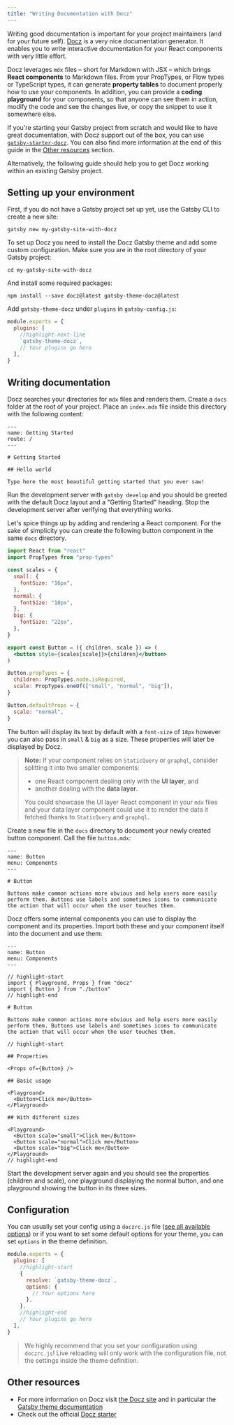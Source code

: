 ```yaml
---
title: "Writing Documentation with Docz"
---
```


Writing good documentation is important for your project maintainers (and for your future self). [Docz](https://www.docz.site) is a very nice documentation generator. It enables you to write interactive documentation for your React components with very little effort.

Docz leverages `mdx` files – short for Markdown with JSX – which brings **React components** to Markdown files. From your PropTypes, or Flow types or TypeScript types, it can generate **property tables** to document properly how to use your components. In addition, you can provide a **coding playground** for your components, so that anyone can see them in action, modify the code and see the changes live, or copy the snippet to use it somewhere else.

If you're starting your Gatsby project from scratch and would like to have great documentation, with Docz support out of the box, you can use [`gatsby-starter-docz`](https://github.com/pedronauck/gatsby-starter-docz). You can also find more information at the end of this guide in the [Other resources](#other-resources) section.

Alternatively, the following guide should help you to get Docz working within an existing Gatsby project.

## Setting up your environment

First, if you do not have a Gatsby project set up yet, use the Gatsby CLI to create a new site:

```shell
gatsby new my-gatsby-site-with-docz
```

To set up Docz you need to install the Docz Gatsby theme and add some custom configuration. Make sure you are in the root directory of your Gatsby project:

```shell
cd my-gatsby-site-with-docz
```

And install some required packages:

```shell
npm install --save docz@latest gatsby-theme-docz@latest
```

Add `gatsby-theme-docz` under `plugins` in `gatsby-config.js`:

```js:title=gatsby-config.js
module.exports = {
  plugins: [
    //highlight-next-line
    `gatsby-theme-docz`,
    // Your plugins go here
  ],
}
```

## Writing documentation

Docz searches your directories for `mdx` files and renders them. Create a `docs` folder at the root of your project. Place an `index.mdx` file inside this directory with the following content:

```mdx:title=docs/index.mdx
---
name: Getting Started
route: /
---

# Getting Started

## Hello world

Type here the most beautiful getting started that you ever saw!
```

Run the development server with `gatsby develop` and you should be greeted with the default Docz layout and a "Getting Started" heading. Stop the development server after verifying that everything works.

Let's spice things up by adding and rendering a React component. For the sake of simplicity you can create the following button component in the same `docs` directory.

```jsx:title=docs/button.jsx
import React from "react"
import PropTypes from "prop-types"

const scales = {
  small: {
    fontSize: "16px",
  },
  normal: {
    fontSize: "18px",
  },
  big: {
    fontSize: "22px",
  },
}

export const Button = ({ children, scale }) => (
  <button style={scales[scale]}>{children}</button>
)

Button.propTypes = {
  children: PropTypes.node.isRequired,
  scale: PropTypes.oneOf(["small", "normal", "big"]),
}

Button.defaultProps = {
  scale: "normal",
}
```

The button will display its text by default with a `font-size` of `18px` however you can also pass in `small` & `big` as a size. These properties will later be displayed by Docz.

> **Note:** If your component relies on `StaticQuery` or `graphql`, consider splitting it into two smaller components:
>
> - one React component dealing only with the **UI layer**, and
> - another dealing with the **data layer**.
>
> You could showcase the UI layer React component in your `mdx` files and your data layer component could use it to render the data it fetched thanks to `StaticQuery` and `graphql`.

Create a new file in the `docs` directory to document your newly created button component. Call the file `button.mdx`:

```mdx:title=docs/button.mdx
---
name: Button
menu: Components
---

# Button

Buttons make common actions more obvious and help users more easily perform them. Buttons use labels and sometimes icons to communicate the action that will occur when the user touches them.
```

Docz offers some internal components you can use to display the component and its properties. Import both these and your component itself into the document and use them:

```mdx:title=docs/button.mdx
---
name: Button
menu: Components
---

// highlight-start
import { Playground, Props } from "docz"
import { Button } from "./button"
// highlight-end

# Button

Buttons make common actions more obvious and help users more easily perform them. Buttons use labels and sometimes icons to communicate the action that will occur when the user touches them.

// highlight-start

## Properties

<Props of={Button} />

## Basic usage

<Playground>
  <Button>Click me</Button>
</Playground>

## With different sizes

<Playground>
  <Button scale="small">Click me</Button>
  <Button scale="normal">Click me</Button>
  <Button scale="big">Click me</Button>
</Playground>
// highlight-end
```

Start the development server again and you should see the properties (children and scale), one playground displaying the normal button, and one playground showing the button in its three sizes.

## Configuration

You can usually set your config using a `doczrc.js` file ([see all available options](https://www.docz.site/docs/project-configuration)) or if you want to set some default options for your theme, you can set `options` in the theme definition.

```js:title=gatsby-config.js
module.exports = {
  plugins: [
    //highlight-start
    {
      resolve: `gatsby-theme-docz`,
      options: {
        // Your options here
      },
    },
    //highlight-end
    // Your plugins go here
  ],
}
```

> We highly recommend that you set your configuration using `doczrc.js`! Live reloading will only work with the configuration file, not the settings inside the theme definition.

## Other resources

- For more information on Docz visit [the Docz site](https://docz.site/) and in particular the [Gatsby theme documentation](https://www.docz.site/docs/gatsby-theme)
- Check out the official [Docz starter](https://github.com/pedronauck/gatsby-starter-docz)
